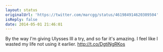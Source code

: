 ```yaml
---
layout: status
originalUrl: 'https://twitter.com/marcgg/status/461984914620309504'
isReply: false
date: 2014-05-01 21:46:01
---
```


By the way I'm giving Ulysses III a try, and so far it's amazing. I feel like I wasted my life not using it earlier. http://t.co/DgtiNgRKos

